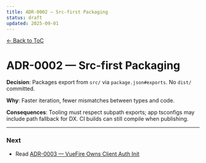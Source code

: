 ```yaml
---
title: ADR-0002 — Src-first Packaging
status: draft
updated: 2025-09-01
---
```


[← Back to ToC](../copilot-00-toc.md)

# ADR-0002 — Src-first Packaging

**Decision**: Packages export from `src/` via `package.json#exports`. No `dist/` committed.

**Why**: Faster iteration, fewer mismatches between types and code.

**Consequences**: Tooling must respect subpath exports; app tsconfigs may include path fallback for DX. CI builds can still compile when publishing.

---

### Next
- Read [ADR-0003 — VueFire Owns Client Auth Init](./copilot-0003-vuefire-auth-init.md)
